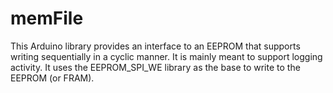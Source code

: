 # memFile

This Arduino library provides an interface to an EEPROM that supports writing sequentially in a cyclic manner. It is mainly meant to support logging activity. It uses the EEPROM_SPI_WE library as the base to write to the EEPROM (or FRAM).
